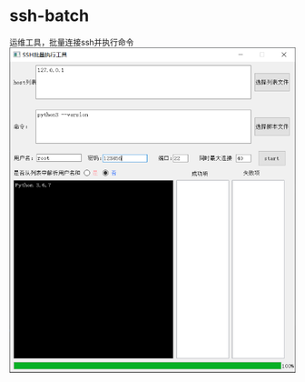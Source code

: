 # ssh-batch
运维工具，批量连接ssh并执行命令
![image](https://github.com/soloIife/ssh-batch/blob/master/ssh-batch.png)

